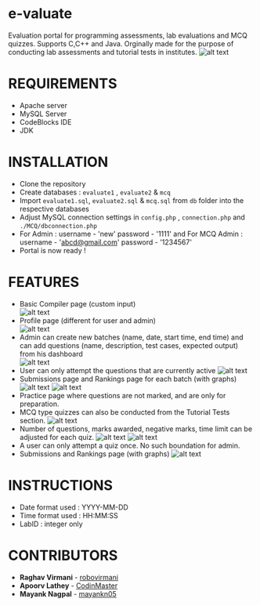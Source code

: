 # e-valuate
Evaluation portal for programming assessments, lab evaluations and MCQ quizzes. Supports C,C++ and Java.
Orginally made for the purpose of conducting lab assessments and tutorial tests in institutes.
![alt text](https://github.com/robovirmani/e-valuate/blob/master/ss/home.JPG)

# REQUIREMENTS
- Apache server
- MySQL Server
- CodeBlocks IDE
- JDK

# INSTALLATION
- Clone the repository
- Create databases : `evaluate1` , `evaluate2` & `mcq`
- Import `evaluate1.sql`, `evaluate2.sql` & `mcq.sql` from `db` folder into the respective databases
- Adjust MySQL connection settings in `config.php` , `connection.php` and `./MCQ/dbconnection.php`
- For Admin : username - 'new' password - '1111' and For MCQ Admin : username - 'abcd@gmail.com' password - '1234567'
- Portal is now ready !

# FEATURES
- Basic Compiler page (custom input)<br/>
![alt text](https://github.com/robovirmani/e-valuate/blob/master/ss/compiler.JPG)
- Profile page (different for user and admin)<br/>
![alt text](https://github.com/robovirmani/e-valuate/blob/master/ss/profile.JPG)
- Admin can create new batches (name, date, start time, end time) and can add questions (name, description, test cases, expected output) from his dashboard<br/>
![alt text](https://github.com/robovirmani/e-valuate/blob/master/ss/newlab.JPG)
- User can only attempt the questions that are currently active
![alt text](https://github.com/robovirmani/e-valuate/blob/master/ss/contest.JPG)
- Submissions page and Rankings page for each batch (with graphs)
![alt text](https://github.com/robovirmani/e-valuate/blob/master/ss/standings.JPG)
![alt text](https://github.com/robovirmani/e-valuate/blob/master/ss/submissions.JPG)
- Practice page where questions are not marked, and are only for preparation.
- MCQ type quizzes can also be conducted from the Tutorial Tests section.
![alt text](https://github.com/robovirmani/e-valuate/blob/master/ss/quiz1.JPG)
- Number of questions, marks awarded, negative marks, time limit can be adjusted for each quiz.
![alt text](https://github.com/robovirmani/e-valuate/blob/master/ss/quiz3.JPG)
![alt text](https://github.com/robovirmani/e-valuate/blob/master/ss/quiz4.JPG)
- A user can only attempt a quiz once. No such boundation for admin.
- Submissions and Rankings page (with graphs)
![alt text](https://github.com/robovirmani/e-valuate/blob/master/ss/quiz2.JPG)

# INSTRUCTIONS
- Date format used : YYYY-MM-DD
- Time format used : HH:MM:SS
- LabID : integer only

# CONTRIBUTORS
* **Raghav Virmani** - [robovirmani](https://github.com/robovirmani)
* **Apoorv Lathey** - [CodinMaster](https://github.com/codinmaster)
* **Mayank Nagpal** - [mayankn05](https://github.com/mayankn05)
